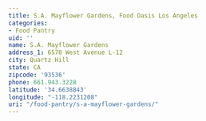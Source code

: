 ```yaml
---
title: S.A. Mayflower Gardens, Food Oasis Los Angeles
categories:
- Food Pantry
uid: ''
name: S.A. Mayflower Gardens
address_1: 6570 West Avenue L-12
city: Quartz Hill
state: CA
zipcode: '93536'
phone: 661.943.3228
latitude: '34.6638843'
longitude: "-118.2231208"
uri: "/food-pantry/s-a-mayflower-gardens/"
---
```


